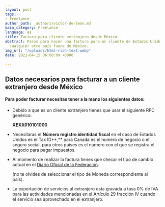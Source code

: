 ```yaml
---
layout: post
tags:
- freelance
author_path: _authors/victor-de-leon.md
main_category: Freelance
language: es
title: Factura para cliente extranjero desde México
abstract: Pasos para hacer una factura para un cliente de Estados Unidos, Europa o
  cualquier otro país fuera de México.
img_url: "/uploads/html-rich-text.webp"
date: 2021-04-15 06:00:00 +0000

---
```

## Datos necesarios para facturar a un cliente extranjero desde México

#### Para poder facturar necesitas tener a la mano los siguientes datos:

* Debido a que es un cliente extranjero tienes que usar el siguiente RFC    genérico:

  **XEXX010101000**

* Necesitaras el **Número registro identidad fiscal** en el caso de Estados Unidos es el Tax ID**,** para Canada es el numero de negocio o el seguro social, para otros países es el numero con el que se registra el negocio para pagar impuestos.

* Al momento de realizar la factura tienes que checar el tipo de cambio actual en el [Diario Oficial de la Federación](). 

  (no te olvides de seleccionar el tipo de Moneda correspondiente al país).

* La exportación de servicios al extranjero esta gravada a tasa 0% de IVA para las actividades mencionadas en el Artículo 29 fracción IV cuando el servicio sea aprovechado en el extranjero.